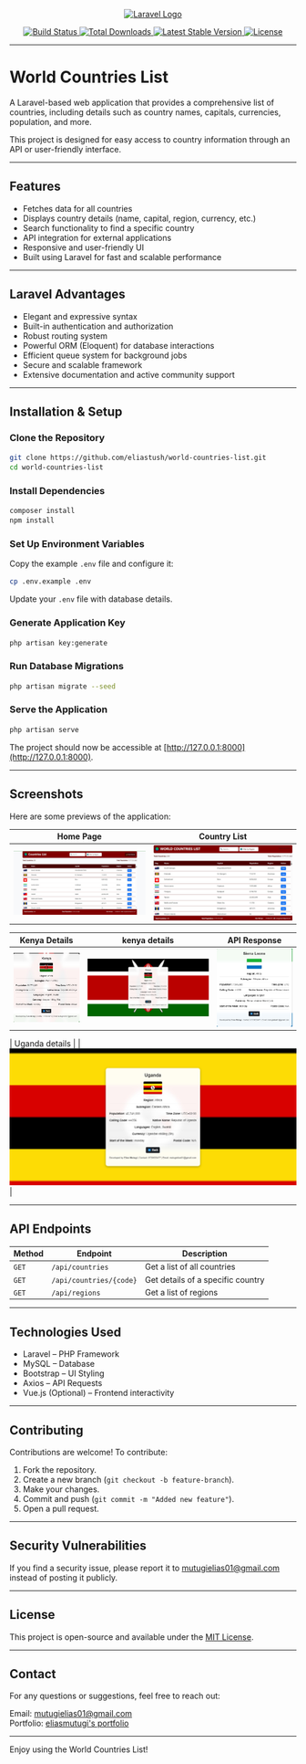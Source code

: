 <p align="center">
  <a href="https://laravel.com" target="_blank">
    <img src="https://raw.githubusercontent.com/laravel/art/master/logo-lockup/5%20SVG/2%20CMYK/1%20Full%20Color/laravel-logolockup-cmyk-red.svg" width="400" alt="Laravel Logo">
  </a>
</p>

<p align="center">
  <a href="https://github.com/eliastush/world-countries-list/actions">
    <img src="https://github.com/eliastush/world-countries-list/workflows/tests/badge.svg" alt="Build Status">
  </a>
  <a href="https://packagist.org/packages/world-countries-list">
    <img src="https://img.shields.io/packagist/dt/world-countries-list" alt="Total Downloads">
  </a>
  <a href="https://packagist.org/packages/world-countries-list">
    <img src="https://img.shields.io/packagist/v/world-countries-list" alt="Latest Stable Version">
  </a>
  <a href="https://packagist.org/packages/world-countries-list">
    <img src="https://img.shields.io/packagist/l/world-countries-list" alt="License">
  </a>
</p>

---

# World Countries List

A Laravel-based web application that provides a comprehensive list of countries, including details such as country names, capitals, currencies, population, and more.

This project is designed for easy access to country information through an API or user-friendly interface.

---

## Features

- Fetches data for all countries
- Displays country details (name, capital, region, currency, etc.)
- Search functionality to find a specific country
- API integration for external applications
- Responsive and user-friendly UI
- Built using Laravel for fast and scalable performance

---

## Laravel Advantages

- Elegant and expressive syntax
- Built-in authentication and authorization
- Robust routing system
- Powerful ORM (Eloquent) for database interactions
- Efficient queue system for background jobs
- Secure and scalable framework
- Extensive documentation and active community support

---

## Installation & Setup

### Clone the Repository

```sh
git clone https://github.com/eliastush/world-countries-list.git
cd world-countries-list
```

### Install Dependencies

```sh
composer install
npm install
```

### Set Up Environment Variables

Copy the example `.env` file and configure it:

```sh
cp .env.example .env
```

Update your `.env` file with database details.

### Generate Application Key

```sh
php artisan key:generate
```

### Run Database Migrations

```sh
php artisan migrate --seed
```

### Serve the Application

```sh
php artisan serve
```

The project should now be accessible at [http://127.0.0.1:8000](http://127.0.0.1:8000).

---

## Screenshots

Here are some previews of the application:

| Home Page | Country List |
|-----------|-------------|
| ![Home Page](screenshots/home.jpeg) | ![Country List](screenshots/index.jpeg) |

| Kenya Details | kenya details | API Response |
|----------------|---------------|--------------|
| ![Kenya Country Details](screenshots/ke2.jpeg) | ![Kenya Details](screenshots/ke.jpeg) | ![Sierra Leone](screenshots/ser.jpeg) | 

| Uganda details |
| ![Uganda Details](screenshots/ug.jpeg) |

---

## API Endpoints

| Method | Endpoint | Description |
|--------|---------|------------|
| `GET` | `/api/countries` | Get a list of all countries |
| `GET` | `/api/countries/{code}` | Get details of a specific country |
| `GET` | `/api/regions` | Get a list of regions |

---

## Technologies Used

- Laravel – PHP Framework
- MySQL – Database
- Bootstrap – UI Styling
- Axios – API Requests
- Vue.js (Optional) – Frontend interactivity

---

## Contributing

Contributions are welcome! To contribute:

1. Fork the repository.
2. Create a new branch (`git checkout -b feature-branch`).
3. Make your changes.
4. Commit and push (`git commit -m "Added new feature"`).
5. Open a pull request.

---

## Security Vulnerabilities

If you find a security issue, please report it to [mutugielias01@gmail.com](mailto:mutugielias01@gmail.com) instead of posting it publicly.

---

## License

This project is open-source and available under the [MIT License](https://opensource.org/licenses/MIT).

---

## Contact

For any questions or suggestions, feel free to reach out:

Email: [mutugielias01@gmail.com](mailto:mutugielias01@gmail.com)  
Portfolio: [eliasmutugi's portfolio](https://sites.google.com/view/eliasmutugi/)

---

Enjoy using the World Countries List!
